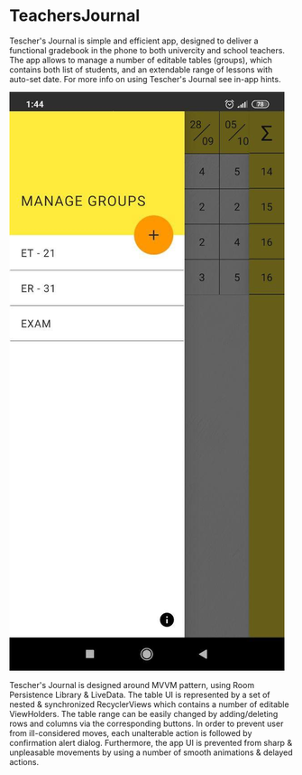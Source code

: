 # TeachersJournal
Tescher's Journal is simple and efficient app, designed to deliver a functional gradebook in the phone to both univercity and school teachers. 
The app allows to manage a number of editable tables (groups), which contains both list of students, and an extendable range of lessons with auto-set date. 
For more info on using Tescher's Journal see in-app hints.

![alt text](https://github.com/DrPlacid/TeachersJournal/blob/master/photo_2020-08-20_02-05-22.jpg?raw=true)



Tescher's Journal is designed around MVVM pattern, using Room Persistence Library & LiveData. 
The table UI is represented by a set of nested & synchronized RecyclerViews which contains a number of editable ViewHolders.
The table range can be easily changed by adding/deleting rows and columns via the corresponding buttons. 
In order to prevent user from ill-considered moves, each unalterable action is followed by confirmation alert dialog.
Furthermore, the app UI is prevented from sharp & unpleasable movements by using a number of smooth animations & delayed actions.
